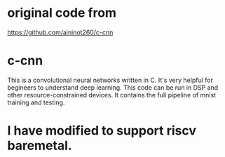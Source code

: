 # original code from

https://github.com/aininot260/c-cnn

# c-cnn
 This is a convolutional neural networks written in C. It's very helpful for begineers to understand deep learning. This code can be run in DSP and other resource-constrained devices. It contains the full pipeline of mnist training and testing.
 
 # I have modified to support riscv baremetal.
